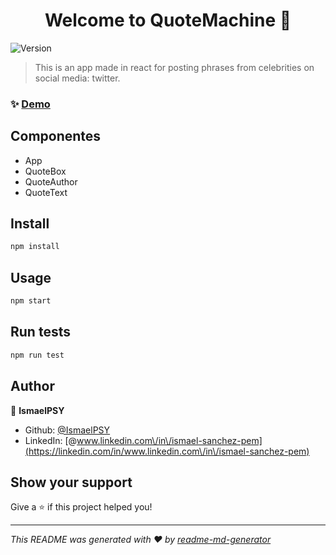<h1 align="center">Welcome to QuoteMachine 👋</h1>
<p>
  <img alt="Version" src="https://img.shields.io/badge/version-0.1.0-blue.svg?cacheSeconds=2592000" />
</p>

> This is an app made in react for posting phrases from celebrities on social media: twitter.

### ✨ [Demo](https://quotemachine-deskrel.netlify.app)


## Componentes
- App
- QuoteBox
- QuoteAuthor
- QuoteText

## Install

```sh
npm install
```

## Usage

```sh
npm start
```

## Run tests

```sh
npm run test
```

## Author

👤 **IsmaelPSY**

* Github: [@IsmaelPSY](https://github.com/IsmaelPSY)
* LinkedIn: [@www.linkedin.com\/in\/ismael-sanchez-pem](https://linkedin.com/in/www.linkedin.com\/in\/ismael-sanchez-pem)

## Show your support

Give a ⭐️ if this project helped you!

***
_This README was generated with ❤️ by [readme-md-generator](https://github.com/kefranabg/readme-md-generator)_